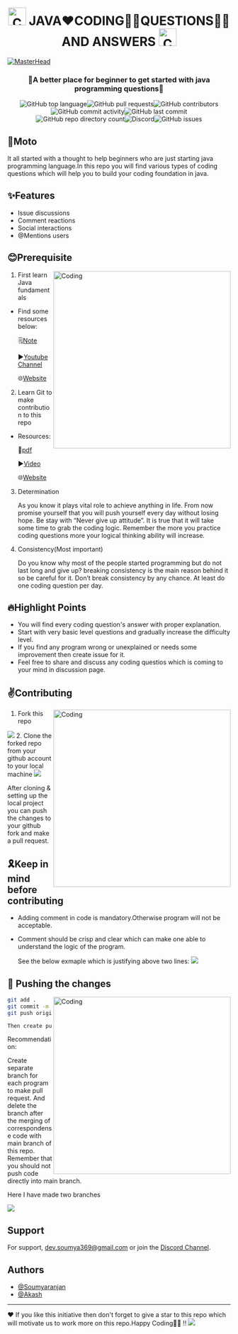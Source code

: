 <h1 align="center"><img alt="Coding" width="40" src="https://github.com/Dev-Soumyaranjan/Java-Coding-Questions/blob/main/images/READme-.gif"> JAVA❤️CODING🧑‍💻QUESTIONS🙋‍♂️ AND ANSWERS <img  alt="Coding" width="40" src="https://github.com/Dev-Soumyaranjan/Java-Coding-Questions/blob/main/images/READme-.gif"></h1>

[![MasterHead](https://github.com/Dev-Soumyaranjan/Java-Coding-Questions/blob/main/images/README-Banner.png)](https://rishavchanda.io)
<h3 align="center">🚀A better place for beginner to get started with java programming questions🚀</h3>

<p align="center"><img alt="GitHub top language" src="https://img.shields.io/github/languages/top/dev-soumyaranjan/Java-Coding-Questions?style=flat-square"><img alt="GitHub pull requests" src="https://img.shields.io/github/issues-pr/dev-soumyaranjan/Java-Coding-Questions?style=flat-square"><img alt="GitHub contributors" src="https://img.shields.io/github/contributors-anon/dev-soumyaranjan/Java-Coding-Questions?style=flat-square"><img alt="GitHub commit activity" src="https://img.shields.io/github/commit-activity/w/dev-soumyaranjan/Java-Coding-Questions?label=Commits&style=social"><img alt="GitHub last commit" src="https://img.shields.io/github/last-commit/dev-soumyaranjan/Java-Coding-Questions?style=flat-square"><img alt="GitHub repo directory count" src="https://img.shields.io/github/directory-file-count/dev-soumyaranjan/Java-Coding-Questions?style=flat-square"><img alt="Discord" src="https://img.shields.io/discord/998687779129131159?style=flat-square"><img alt="GitHub issues" src="https://img.shields.io/github/issues/dev-soumyaranjan/Java-Coding-Questions"></p>


## 🎯Moto

It all started with a thought to help beginners who are just starting java programming language.In this repo you will find various types of coding questions which will help you to build your coding foundation in java.

## ✨Features

- Issue discussions
- Comment reactions
- Social interactions
- @Mentions users

## 😊Prerequisite

<img align="right" alt="Coding" width="400" src="https://github.com/Dev-Soumyaranjan/Java-Coding-Questions/blob/main/images/Github-Gif-3.gif">

1. First learn Java fundamentals
- Find some resources below:

  🗒️[Note](https://drive.google.com/file/d/1AybXaiub6dQQfOOOtIKW4B83B2N6taBA/view?usp=sharing)
  
  ▶[Youtube Channel](https://drive.google.com/file/d/1AybXaiub6dQQfOOOtIKW4B83B2N6taBA/view?usp=sharing)
  
  🌐[Website](https://drive.google.com/file/d/1AybXaiub6dQQfOOOtIKW4B83B2N6taBA/view?usp=sharing)

  
2. Learn Git to make contribution to this repo
-  Resources:

   🧾[pdf](https://drive.google.com/file/d/124pRGV6yo_Fum-RQL0hjNmPtV7hlBD4t/view?usp=sharing) 
  
   ▶[Video](https://www.youtube.com/watch?v=apGV9Kg7ics&t=1962s)
  
   🌐[Website](https://docs.github.com/en/get-started)
  
3. Determination

    As you know it plays vital role to achieve anything in life. From now promise yourself that you
    will push yourself every day without losing hope. Be stay with “Never give up attitude”. It is true
    that it will take some time to grab the coding logic. Remember the more you practice coding 
    questions more your logical thinking ability will increase.
    
4. Consistency(Most important)

   Do you know why most of the people started programming but do not last long and give up?
   breaking consistency is the main reason behind it so be careful for it. Don’t break consistency
   by any chance. At least do one coding question per day.
   
 ## 🔥Highlight Points
  - You will find every coding question's answer with proper explanation.
  - Start with very basic level questions and gradually increase the difficulty level.
  - If you find any program wrong or unexplained or needs some improvement then create issue for it.
  - Feel free to share and discuss any coding questios which is coming to your mind in discussion page.



## ✌️Contributing

<img align="right" alt="Coding" width="400" src="https://github.com/Dev-Soumyaranjan/Java-Coding-Questions/blob/main/images/dcsad.gif">

1. Fork this repo
<img src="https://github.com/Dev-Soumyaranjan/Java-Coding-Questions/blob/main/images/Fork.png">
2. Clone the forked repo from your github account to your local machine
<img src="https://github.com/Dev-Soumyaranjan/Java-Coding-Questions/blob/main/images/Clone.png">

   After cloning & setting up the local project you can push the changes to your github fork and make a pull request.
    

## 🎗️Keep in mind before contributing
- Adding comment in code is mandatory.Otherwise  program will not be acceptable.
- Comment should be crisp and clear which can make one able to understand the logic of the program.

  See the below exmaple which is justifying above two lines:
  <img src="https://github.com/Dev-Soumyaranjan/Java-Coding-Questions/blob/main/images/code.png">

## 📌 Pushing the changes
<img align="right" alt="Coding" width="400" src="https://github.com/Dev-Soumyaranjan/Java-Coding-Questions/blob/main/images/code-push.gif">

```bash
git add .
git commit -m "feat: added new stuff"
git push origin YOUR_BRANCH_NAME

Then create pullrequest

```

Recommendation:


Create separate branch for each program to make pull request. And delete the branch after the  merging of correspondense code with main branch of this repo.
Remember that you should not push code directly into main branch.

Here I have made two branches

<img src="https://github.com/Dev-Soumyaranjan/Java-Coding-Questions/blob/main/images/Branch.png">

## Support

For support, dev.soumya369@gmail.com or join the [Discord Channel](https://discord.com/channels/998687779129131159/998688141751898192).

## Authors

- [@Soumyaranjan](https://github.com/Dev-Soumyaranjan)
- [@Akash](https://github.com/AkashPattnayak)
<hr>
❤️ If you like this initiative then don't forget to give a star to this repo which will motivate us to work more on this repo.Happy Coding🧑‍💻 !!

<img src="https://github.com/Dev-Soumyaranjan/Java-Coding-Questions/blob/main/images/Github-Gif-1.gif">

